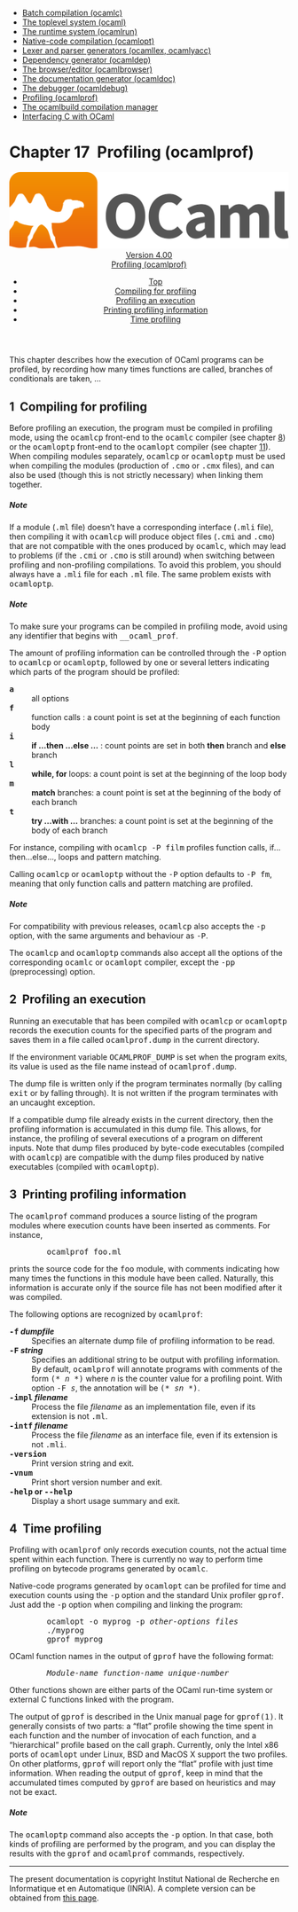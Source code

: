 <!-- ((! set title Manual !)) ((! set documentation !)) ((! set manual !)) ((! set nobreadcrumb !)) -->
<div class="manual content"><ul class="part_menu"><li><a href="manual022.html">Batch compilation (ocamlc)</a></li><li><a href="manual023.html">The toplevel system (ocaml)</a></li><li><a href="manual024.html">The runtime system (ocamlrun)</a></li><li><a href="manual025.html">Native-code compilation (ocamlopt)</a></li><li><a href="manual026.html">Lexer and parser generators (ocamllex, ocamlyacc)</a></li><li><a href="manual027.html">Dependency generator (ocamldep)</a></li><li><a href="manual028.html">The browser/editor (ocamlbrowser)</a></li><li><a href="manual029.html">The documentation generator (ocamldoc)</a></li><li><a href="manual030.html">The debugger (ocamldebug)</a></li><li class="active"><a href="manual031.html">Profiling (ocamlprof)</a></li><li><a href="manual032.html">The ocamlbuild compilation manager</a></li><li><a href="manual033.html">Interfacing C with OCaml</a></li></ul>




<h1 class="chapter"><a name="htoc211"><span>Chapter 17</span></a>&nbsp;&nbsp;Profiling (ocamlprof)</h1><header><nav class="toc brand"><a class="brand" href="https://ocaml.org/"><img src="colour-logo-gray.svg" class="svg" alt="OCaml"></a></nav><nav class="toc"><div class="toc_version"><a href="/docs" id="version-select">Version 4.00</a></div><div class="toc_title"><a href="#">Profiling (ocamlprof)</a></div><ul><li class="top"><a href="#">Top</a></li>
<li><a href="manual031.html#toc133">Compiling for profiling</a>
</li><li><a href="manual031.html#toc134">Profiling an execution</a>
</li><li><a href="manual031.html#toc135">Printing profiling information</a>
</li><li><a href="manual031.html#toc136">Time profiling</a>
</li></ul></nav></header>
<p> <a name="c:profiler"></a>
</p><p>This chapter describes how the execution of OCaml
programs can be profiled, by recording how many times functions are
called, branches of conditionals are taken, …</p><h2 class="section"><a name="toc133"></a><a name="htoc212">1</a>&nbsp;&nbsp;Compiling for profiling</h2><p>Before profiling an execution, the program must be compiled in
profiling mode, using the <tt>ocamlcp</tt> front-end to the <tt>ocamlc</tt> compiler
(see chapter&nbsp;<a href="manual022.html#c:camlc">8</a>) or the <tt>ocamloptp</tt> front-end to the
<tt>ocamlopt</tt> compiler (see chapter&nbsp;<a href="manual025.html#c:nativecomp">11</a>). When compiling
modules separately, <tt>ocamlcp</tt> or <tt>ocamloptp</tt> must be used when
compiling the modules (production of <tt>.cmo</tt> or <tt>.cmx</tt> files), and can
also be used (though this is not strictly necessary) when linking them
together.</p><h5 class="paragraph">Note</h5><p> If a module (<tt>.ml</tt> file) doesn’t have a corresponding
interface (<tt>.mli</tt> file), then compiling it with <tt>ocamlcp</tt> will produce
object files (<tt>.cmi</tt> and <tt>.cmo</tt>) that are not compatible with the ones
produced by <tt>ocamlc</tt>, which may lead to problems (if the <tt>.cmi</tt> or
<tt>.cmo</tt> is still around) when switching between profiling and
non-profiling compilations. To avoid this problem, you should always
have a <tt>.mli</tt> file for each <tt>.ml</tt> file. The same problem exists with
<tt>ocamloptp</tt>.</p><h5 class="paragraph">Note</h5><p> To make sure your programs can be compiled in
profiling mode, avoid using any identifier that begins with
<tt>__ocaml_prof</tt>.</p><p>The amount of profiling information can be controlled through the <tt>-P</tt>
option to <tt>ocamlcp</tt> or <tt>ocamloptp</tt>, followed by one or several letters
indicating which parts of the program should be profiled:</p><dl class="description"><dt class="dt-description">
<tt><b>a</b></tt></dt><dd class="dd-description"> all options
</dd><dt class="dt-description"><tt><b>f</b></tt></dt><dd class="dd-description"> function calls : a count point is set at the beginning of
each function body
</dd><dt class="dt-description"><tt><b>i</b></tt></dt><dd class="dd-description"> <b>if …then …else …</b> : count points are set in
both <b>then</b> branch and <b>else</b> branch
</dd><dt class="dt-description"><tt><b>l</b></tt></dt><dd class="dd-description"> <b>while, for</b> loops: a count point is set at the beginning of
the loop body
</dd><dt class="dt-description"><tt><b>m</b></tt></dt><dd class="dd-description"> <b>match</b> branches: a count point is set at the beginning of the
body of each branch
</dd><dt class="dt-description"><tt><b>t</b></tt></dt><dd class="dd-description"> <b>try …with …</b> branches: a count point is set at the
beginning of the body of each branch
</dd></dl><p>For instance, compiling with <tt>ocamlcp -P film</tt> profiles function calls,
if…then…else…, loops and pattern matching.</p><p>Calling <tt>ocamlcp</tt> or <tt>ocamloptp</tt> without the <tt>-P</tt> option defaults to
<tt>-P fm</tt>, meaning that only function calls and pattern matching are
profiled.</p><h5 class="paragraph">Note</h5><p> For compatibility with previous releases, <tt>ocamlcp</tt>
also accepts the <tt>-p</tt> option, with the same arguments and behaviour as
<tt>-P</tt>.</p><p>The <tt>ocamlcp</tt> and <tt>ocamloptp</tt> commands also accept all the options of
the corresponding <tt>ocamlc</tt> or <tt>ocamlopt</tt> compiler, except the <tt>-pp</tt>
(preprocessing) option.</p><h2 class="section"><a name="toc134"></a><a name="htoc213">2</a>&nbsp;&nbsp;Profiling an execution</h2><p>Running an executable that has been compiled with <tt>ocamlcp</tt> or
<tt>ocamloptp</tt> records the execution counts for the specified parts of
the program and saves them in a file called <tt>ocamlprof.dump</tt> in the
current directory.</p><p>If the environment variable <tt>OCAMLPROF_DUMP</tt> is set when the program
exits, its value is used as the file name instead of <tt>ocamlprof.dump</tt>.</p><p>The dump file is written only if the program terminates
normally (by calling <tt>exit</tt> or by falling through). It is not written
if the program terminates with an uncaught exception.</p><p>If a compatible dump file already exists in the current directory, then the
profiling information is accumulated in this dump file. This allows, for
instance, the profiling of several executions of a program on
different inputs. Note that dump files produced by byte-code
executables (compiled with <tt>ocamlcp</tt>) are compatible with the dump
files produced by native executables (compiled with <tt>ocamloptp</tt>).</p><h2 class="section"><a name="toc135"></a><a name="htoc214">3</a>&nbsp;&nbsp;Printing profiling information</h2><p>The <tt>ocamlprof</tt> command produces a source listing of the program modules
where execution counts have been inserted as comments. For instance,
</p><pre>        ocamlprof foo.ml
</pre><p>prints the source code for the <tt>foo</tt> module, with comments indicating
how many times the functions in this module have been called. Naturally,
this information is accurate only if the source file has not been modified
after it was compiled.</p><p>The following options are recognized by <tt>ocamlprof</tt>:</p><dl class="description"><dt class="dt-description"><b><tt>-f</tt> <i>dumpfile</i></b></dt><dd class="dd-description">
Specifies an alternate dump file of profiling information to be read.</dd><dt class="dt-description"><b><tt>-F</tt> <i>string</i></b></dt><dd class="dd-description">
Specifies an additional string to be output with profiling information.
By default, <tt>ocamlprof</tt> will annotate programs with comments of the form
<tt>(* <i>n</i> *)</tt> where <i>n</i> is the counter value for a profiling
point. With option <tt>-F <i>s</i></tt>, the annotation will be
<tt>(* <i>sn</i> *)</tt>.</dd><dt class="dt-description"><b><tt>-impl</tt> <i>filename</i></b></dt><dd class="dd-description">
Process the file <i>filename</i> as an implementation file, even if its
extension is not <tt>.ml</tt>.</dd><dt class="dt-description"><b><tt>-intf</tt> <i>filename</i></b></dt><dd class="dd-description">
Process the file <i>filename</i> as an interface file, even if its
extension is not <tt>.mli</tt>.</dd><dt class="dt-description"><tt><b>-version</b></tt></dt><dd class="dd-description">
Print version string and exit.</dd><dt class="dt-description"><tt><b>-vnum</b></tt></dt><dd class="dd-description">
Print short version number and exit.</dd><dt class="dt-description"><b><tt>-help</tt> or <tt>--help</tt></b></dt><dd class="dd-description">
Display a short usage summary and exit.
</dd></dl><h2 class="section"><a name="toc136"></a><a name="htoc215">4</a>&nbsp;&nbsp;Time profiling</h2><p>Profiling with <tt>ocamlprof</tt> only records execution counts, not the actual
time spent within each function. There is currently no way to perform
time profiling on bytecode programs generated by <tt>ocamlc</tt>.</p><p>Native-code programs generated by <tt>ocamlopt</tt> can be profiled for time
and execution counts using the <tt>-p</tt> option and the standard Unix
profiler <tt>gprof</tt>. Just add the <tt>-p</tt> option when compiling and linking
the program:
</p><pre>        ocamlopt -o myprog -p <i>other-options files</i>
        ./myprog
        gprof myprog
</pre><p>
OCaml function names in the output of <tt>gprof</tt> have the following format:
</p><pre>        <i>Module-name</i>_<i>function-name</i>_<i>unique-number</i>
</pre><p>
Other functions shown are either parts of the OCaml run-time system or
external C functions linked with the program.</p><p>The output of <tt>gprof</tt> is described in the Unix manual page for
<tt>gprof(1)</tt>. It generally consists of two parts: a “flat” profile
showing the time spent in each function and the number of invocation
of each function, and a “hierarchical” profile based on the call
graph. Currently, only the Intel x86 ports of <tt>ocamlopt</tt> under
Linux, BSD and MacOS X support the two profiles. On other platforms,
<tt>gprof</tt> will report only the “flat” profile with just time
information. When reading the output of <tt>gprof</tt>, keep in mind that
the accumulated times computed by <tt>gprof</tt> are based on heuristics and
may not be exact.</p><h5 class="paragraph">Note</h5><p> The <tt>ocamloptp</tt> command also accepts the <tt>-p</tt>
option. In that case, both kinds of profiling are performed by the
program, and you can display the results with the <tt>gprof</tt> and <tt>ocamlprof</tt>
commands, respectively.

</p><hr>





<div class="copyright">The present documentation is copyright Institut National de Recherche en Informatique et en Automatique (INRIA). A complete version can be obtained from <a href="http://caml.inria.fr/pub/docs/manual-ocaml/">this page</a>.</div></div>